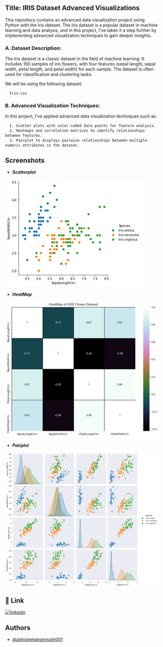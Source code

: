 ## Title: IRIS Dataset Advanced Visualizations

This repository contains an advanced data visualization project using Python with the Iris dataset. The Iris dataset is a popular dataset in machine learning and data analysis, and in this project, I've taken it a step further by implementing advanced visualization techniques to gain deeper insights.

### A. Dataset Description: 
The Iris dataset is a classic dataset in the field of machine learning. It includes 150 samples of iris flowers, with four features (sepal length, sepal width, petal length, and petal width) for each sample. The dataset is often used for classification and clustering tasks.

We will be using the following dataset:

      Iris.csv

### B. Advanced Visualization Techniques:
In this project, I've applied advanced data visualization techniques such as:

      1. Scatter plots with color-coded data points for feature analysis.
      2. Heatmaps and correlation matrices to identify relationships between features.
      3. Pairplot to displays pairwise relationships between multiple numeric attributes in the dataset.

## Screenshots

- ***Scatterplot***

![App Screenshot](https://github.com/abhishekdeshmukh001/IRIS-Dataset-Advanced-Visualizations/blob/main/Scatterplot.png?raw=true)

- ***HeatMap***

![App Screenshot](https://github.com/abhishekdeshmukh001/IRIS-Dataset-Advanced-Visualizations/blob/main/Heatmap.png?raw=true)

- ***Pairplot***

![App Screenshot](https://github.com/abhishekdeshmukh001/IRIS-Dataset-Advanced-Visualizations/blob/main/Pairplot.png?raw=true)



## 🔗 Link
[![linkedin](https://img.shields.io/badge/linkedin-0A66C2?style=for-the-badge&logo=linkedin&logoColor=white)](https://www.linkedin.com/in/abhishek-sachin-deshmukh/)



## Authors

- [@abhishekdeshmukh001](https://github.com/abhishekdeshmukh001)
